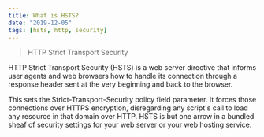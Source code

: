 ```yaml
---
title: What is HSTS?
date: "2019-12-05"
tags: [hsts, http, security]
---
```


> HTTP Strict Transport Security

HTTP Strict Transport Security (HSTS) is a web server directive that informs user agents and web browsers how to handle its connection through a response header sent at the very beginning and back to the browser.

This sets the Strict-Transport-Security policy field parameter. It forces those connections over HTTPS encryption, disregarding any script's call to load any resource in that domain over HTTP. HSTS is but one arrow in a bundled sheaf of security settings for your web server or your web hosting service.
